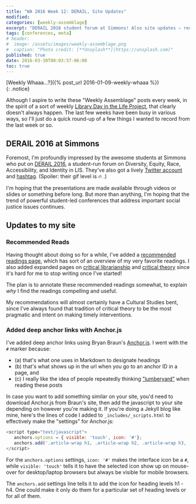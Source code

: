 ```yaml
---
title: "WA 2016 Week 12: DERAIL, Site Updates"
modified:
categories: [weekly-assemblage]
excerpt: "DERAIL 2016 student forum at Simmons! Also site updates — recommended readings pages and deep links with Anchor.js."
tags: [conferences, meta]
# header:
#  image: /assets/images/weekly-assemblage.png
#  caption: "Photo credit: [**Unsplash**](https://unsplash.com)"
published: true
date: 2016-03-30T00:03:57-06:00
toc: true
---
```

  
[Weekly Whaaa…?]({% post_url 2016-01-09-weekly-whaaa %})  
{: .notice}  

Although I aspire to write these "Weekly Assemblage" posts every week, in the spirit of a sort of weekly [Library Day in the Life Project](http://librarydayinthelife.pbworks.com/w/page/16941198/FrontPage), that clearly doesn't always happen. The last few weeks have been busy in various ways, so I'll just do a quick round-up of a few things I wanted to record from the last week or so.  

## DERAIL 2016 at Simmons  

Foremost, I'm profoundly impressed by the awesome students at Simmons who put on [DERAIL 2016](https://lisedforum.wordpress.com), a student-run forum on Diversity, Equity, Race, Accessibility, and Identity in LIS. They've also got a lively [Twitter account](https://twitter.com/derailforum) and [hashtag](https://twitter.com/hashtag/derail2016). (Spoiler: their gif level is :fire: .)  

I'm hoping that the presentations are made available through videos or slides or something before long. But more than anything, I'm hoping that the trend of powerful student-led conferences that address important social justice issues continues.     

## Updates to my site  

### Recommended Reads  

Having thought about doing so for a while, I've added a [recommended readings page]({{site.url}}/recommended-reading), which has sort of an overview of my very favorite readings. I also added expanded pages on [critical librarianship]({{site.url}}/recommended-readings-critical-librarianship) and [critical theory]({{site.url}}/recommended-readings-critical-theory) since it's hard for me to stop writing once I've started!   

The plan is to annotate these recommended readings somewhat, to explain _why_ I find the readings compelling and useful.  

My recommendations will almost certainly have a Cultural Studies bent, since I've always found that tradition of critical theory to be the most pragmatic and intent on making timely interventions.  

### Added deep anchor links with Anchor.js    

I've added deep anchor links using Bryan Braun's [Anchor.js](http://bryanbraun.github.io/anchorjs/). I went with the `#` marker because:  

- (a) that's what one uses in Markdown to designate headings  
- (b) that's what shows up in the url when you go to an anchor ID in a page, and  
- (c) I really like the idea of people repeatedly thinking ["lumberyard"](http://99percentinvisible.org/episode/octothorpe/) when reading these posts  

In case you want to add something similar on your site, you'd need to download Anchor.js from Braun's site, then add the javascript to your site depending on however you're making it. If you're doing a Jekyll blog like mine, here's the lines of code I added to `_includes/_scripts.html` to effectively make the "settings" for Anchor.js:  

~~~ javascript 
<script type="text/javascript">
   anchors.options = { visible: 'touch', icon: '#'};
   anchors.add('.article-wrap h1, .article-wrap h2, .article-wrap h3, .article-wrap h4');
</script>  
~~~
For the `anchors.options` settings,  `icon: '#'` makes the interface icon be a `#`, while `visible: 'touch'` tells it to have the selected icon show up on mouse-over for desktop/laptop browsers but always be visible for mobile browsers.  

The `anchors.add` settings line tells it to add the icon for heading levels h1 - h4. One could make it only do them for a particular set of heading levels or for all of them. 
